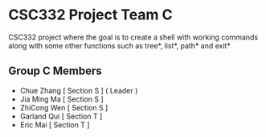 # CSC332 Project Team C
CSC332 project where the goal is to create a shell with working commands along with some other functions such as tree*, list*, path* and exit*

## Group C Members 
- Chue Zhang [ Section S ] ( Leader )
- Jia Ming Ma [ Section S ]
- ZhiCong Wen [ Section S ]
- Garland Qui [ Section T ]
- Eric Mai [ Section T ]
